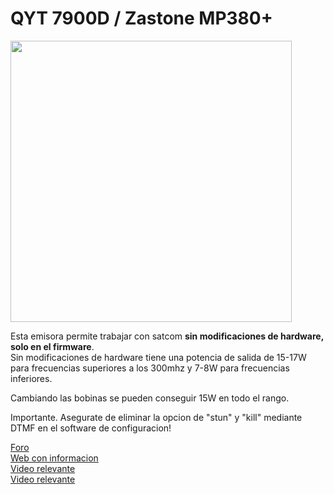 # QYT 7900D / Zastone MP380+

<img height="450" src="/../_img/radios/qyt.jpg" />

Esta emisora permite trabajar con satcom **sin modificaciones de hardware, solo en el firmware**.  
Sin modificaciones de hardware tiene una potencia de salida de 15-17W para frecuencias superiores a los 300mhz y 7-8W para frecuencias inferiores.  

Cambiando las bobinas se pueden conseguir 15W en todo el rango.  

Importante. Asegurate de eliminar la opcion de "stun" y "kill" mediante DTMF en el software de configuracion!

[Foro](https://vrtp.ru/index.php?showtopic=32042&st=630&#entry920006)  
[Web con informacion](https://satcom-uhf.github.io/QYT-KT7900D/)  
[Video relevante](https://www.youtube.com/watch?v=c77inv-Q0uY)  
[Video relevante](https://www.youtube.com/watch?v=TRUR2jFNg8I)  